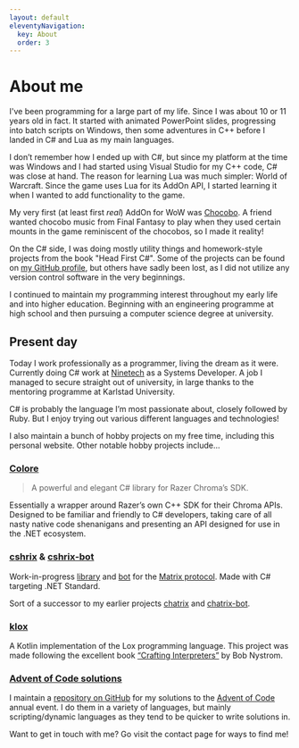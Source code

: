 ```yaml
---
layout: default
eleventyNavigation:
  key: About
  order: 3
---
```


# About me

I've been programming for a large part of my life.
Since I was about 10 or 11 years old in fact.
It started with animated PowerPoint slides, progressing into batch scripts on Windows, then some adventures in C++ before I landed in C# and Lua as my main languages.

I don’t remember how I ended up with C#, but since my platform at the time was Windows and I had started using Visual Studio for my C++ code, C# was close at hand.
The reason for learning Lua was much simpler: World of Warcraft.
Since the game uses Lua for its AddOn API, I started learning it when I wanted to add functionality to the game.

My very first (at least first *real*) AddOn for WoW was [Chocobo][chocobo-cf].
A friend wanted chocobo music from Final Fantasy to play when they used certain mounts in the game reminiscent of the chocobos, so I made it reality!

[chocobo-cf]: https://www.curseforge.com/wow/addons/chocobo

On the C# side, I was doing mostly utility things and homework-style projects from the book &quot;Head First C#&quot;.
Some of the projects can be found on [my GitHub profile][github-profile], but others have sadly been lost, as I did not utilize any version control software in the very beginnings.

[github-profile]: https://github.com/Sharparam

I continued to maintain my programming interest throughout my early life and into higher education. Beginning with an engineering programme at high school and then pursuing a computer science degree at university.

## Present day

Today I work professionally as a programmer, living the dream as it were.
Currently doing C# work at [Ninetech][] as a Systems Developer.
A job I managed to secure straight out of university, in large thanks to the mentoring programme at Karlstad University.

[ninetech]: https://ninetech.com/

C# is probably the language I’m most passionate about, closely followed by Ruby.
But I enjoy trying out various different languages and technologies!

I also maintain a bunch of hobby projects on my free time, including this personal website.
Other notable hobby projects include&hellip;

### [Colore][github-colore]

> A powerful and elegant C# library for Razer Chroma’s SDK.

Essentially a wrapper around Razer’s own C++ SDK for their Chroma APIs. Designed to be familiar and friendly to C# developers, taking care of all nasty native code shenanigans and presenting an API designed for use in the .NET ecosystem.

[github-colore]: https://github.com/chroma-sdk/Colore

### [cshrix][github-cshrix] & [cshrix-bot][github-cshrix-bot]

Work-in-progress [library][github-cshrix] and [bot][github-cshrix-bot] for the [Matrix protocol][matrix].
Made with C# targeting .NET Standard.

Sort of a successor to my earlier projects [chatrix][github-chatrix] and [chatrix-bot][github-chatrix-bot].

[github-cshrix]: https://github.com/Sharparam/cshrix
[github-cshrix-bot]: https://github.com/Sharparam/cshrix-bot
[matrix]: https://matrix.org/
[github-chatrix]: https://github.com/Sharparam/chatrix
[github-chatrix-bot]: https://github.com/Sharparam/chatrix-bot

### [klox][github-klox]

A Kotlin implementation of the Lox programming language.
This project was made following the excellent book [“Crafting Interpreters”][crafting-interpreters] by Bob Nystrom.

[github-klox]: https://github.com/Sharparam/klox
[crafting-interpreters]: https://www.craftinginterpreters.com/

### [Advent of Code solutions][github-aoc]

I maintain a [repository on GitHub][github-aoc] for my solutions to the [Advent of Code][aoc] annual event.
I do them in a variety of languages, but mainly scripting/dynamic languages as they tend to be quicker to write solutions in.

[github-aoc]: https://github.com/Sharparam/advent-of-code
[aoc]: https://adventofcode.com/

Want to get in touch with me? Go visit the contact page for ways to find me!
